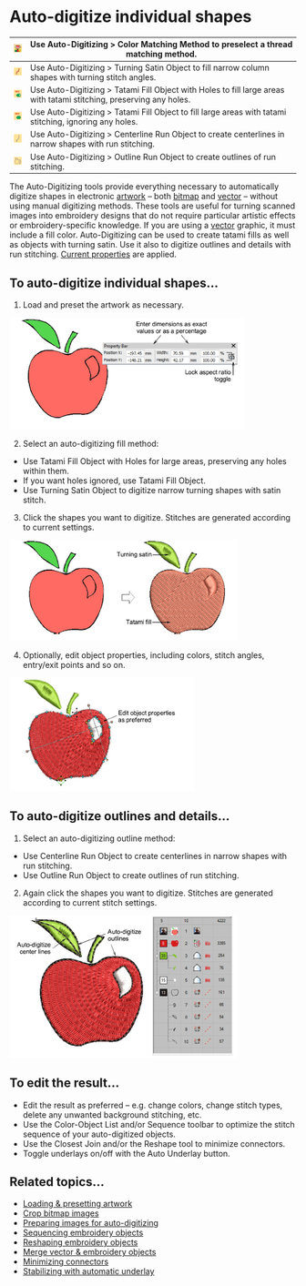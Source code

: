 # Auto-digitize individual shapes

| ![MatchToPalette00062.png](assets/MatchToPalette00062.png)                 | Use Auto-Digitizing > Color Matching Method to preselect a thread matching method.                                   |
| -------------------------------------------------------------------------- | -------------------------------------------------------------------------------------------------------------------- |
| ![TurningSatin.png](assets/TurningSatin.png)                               | Use Auto-Digitizing > Turning Satin Object to fill narrow column shapes with turning stitch angles.                  |
| ![TatamiFill.png](assets/TatamiFill.png)                                   | Use Auto-Digitizing > Tatami Fill Object with Holes to fill large areas with tatami stitching, preserving any holes. |
| ![TatamiFillWithoutHoles00063.png](assets/TatamiFillWithoutHoles00063.png) | Use Auto-Digitizing > Tatami Fill Object to fill large areas with tatami stitching, ignoring any holes.              |
| ![PickoutRun.png](assets/PickoutRun.png)                                   | Use Auto-Digitizing > Centerline Run Object to create centerlines in narrow shapes with run stitching.               |
| ![OutlineRun.png](assets/OutlineRun.png)                                   | Use Auto-Digitizing > Outline Run Object to create outlines of run stitching.                                        |

The Auto-Digitizing tools provide everything necessary to automatically digitize shapes in electronic [artwork](../../glossary/glossary#artwork) – both [bitmap](../../glossary/glossary#bitmap) and [vector](../../glossary/glossary) – without using manual digitizing methods. These tools are useful for turning scanned images into embroidery designs that do not require particular artistic effects or embroidery-specific knowledge. If you are using a [vector](../../glossary/glossary) graphic, it must include a fill color. Auto-Digitizing can be used to create tatami fills as well as objects with turning satin. Use it also to digitize outlines and details with run stitching. [Current properties](../../glossary/glossary) are applied.

## To auto-digitize individual shapes...

1. Load and preset the artwork as necessary.

![PropertyBar.png](assets/PropertyBar.png)

2. Select an auto-digitizing fill method:

- Use Tatami Fill Object with Holes for large areas, preserving any holes within them.
- If you want holes ignored, use Tatami Fill Object.
- Use Turning Satin Object to digitize narrow turning shapes with satin stitch.

3. Click the shapes you want to digitize. Stitches are generated according to current settings.

![AutoDigitizeBitmap2.png](assets/AutoDigitizeBitmap2.png)

4. Optionally, edit object properties, including colors, stitch angles, entry/exit points and so on.

![AutoDigitizeBitmap3.png](assets/AutoDigitizeBitmap3.png)

## To auto-digitize outlines and details...

1. Select an auto-digitizing outline method:

- Use Centerline Run Object to create centerlines in narrow shapes with run stitching.
- Use Outline Run Object to create outlines of run stitching.

2. Again click the shapes you want to digitize. Stitches are generated according to current stitch settings.

![AutoDigitizeBitmap4.png](assets/AutoDigitizeBitmap4.png)

## To edit the result...

- Edit the result as preferred – e.g. change colors, change stitch types, delete any unwanted background stitching, etc.
- Use the Color-Object List and/or Sequence toolbar to optimize the stitch sequence of your auto-digitized objects.
- Use the Closest Join and/or the Reshape tool to minimize connectors.
- Toggle underlays on/off with the Auto Underlay button.

## Related topics...

- [Loading & presetting artwork](Loading_presetting_artwork)
- [Crop bitmap images](../bitmaps/Crop_bitmap_images)
- [Preparing images for auto-digitizing](../bitmaps/Preparing_images_for_auto-digitizing)
- [Sequencing embroidery objects](../../Modifying/combine/Sequencing_embroidery_objects)
- [Reshaping embroidery objects](../../Modifying/reshape/Reshaping_embroidery_objects)
- [Merge vector & embroidery objects](../../Modifying/reshape/Merge_vector_embroidery_objects)
- [Minimizing connectors](../../Quality/connectors/Minimizing_connectors)
- [Stabilizing with automatic underlay](../../Quality/underlays/Stabilizing_with_automatic_underlay)
